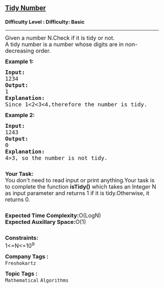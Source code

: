 <h2><a href="https://www.geeksforgeeks.org/problems/tidy-number0519/1?page=1&company=Freshokartz&sortBy=submissions">Tidy Number</a></h2><h3>Difficulty Level : Difficulty: Basic</h3><hr><div class="problems_problem_content__Xm_eO"><p><span style="font-size:18px">Given a number N.Check if it is tidy or not.<br>
A tidy number is a number whose digits are in non-decreasing order.</span></p>

<p><strong><span style="font-size:18px">Example 1:</span></strong></p>

<pre><span style="font-size:18px"><strong>Input: </strong>
1234
<strong>Output:</strong>
1
<strong>Explanation:</strong>
Since 1&lt;2&lt;3&lt;4,therefore the number is tidy.</span></pre>

<p><span style="font-size:18px"><strong>Example 2:</strong></span></p>

<pre><span style="font-size:18px"><strong>Input: </strong>
1243
<strong>Output:</strong>
0
<strong>Explanation:</strong>
4&gt;3, so the number is not tidy.</span></pre>

<p><br>
<span style="font-size:18px"><strong>Your Task:</strong><br>
You don't need to read input or print anything.Your task is to complete the function <strong>isTidy()</strong> which takes an Integer N as input parameter and returns 1 if it is tidy.Otherwise, it returns 0.</span></p>

<p><br>
<span style="font-size:18px"><strong>Expected Time Complexity:</strong>O(LogN)<br>
<strong>Expected Auxillary Space:</strong>O(1)</span></p>

<p><br>
<span style="font-size:18px"><strong>Constraints:</strong><br>
1&lt;=N&lt;=10<sup>9</sup></span></p>
</div><p><span style=font-size:18px><strong>Company Tags : </strong><br><code>Freshokartz</code>&nbsp;<br><p><span style=font-size:18px><strong>Topic Tags : </strong><br><code>Mathematical</code>&nbsp;<code>Algorithms</code>&nbsp;
